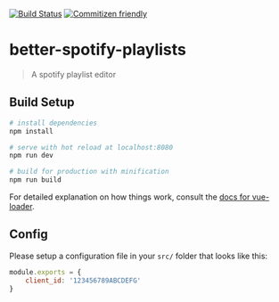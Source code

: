 [![Build Status](https://travis-ci.org/EricLambrecht/better-spotify-playlists.svg?branch=master)](https://travis-ci.org/EricLambrecht/better-spotify-playlists)
[![Commitizen friendly](https://img.shields.io/badge/commitizen-friendly-brightgreen.svg)](http://commitizen.github.io/cz-cli/)

# better-spotify-playlists

> A spotify playlist editor

## Build Setup

``` bash
# install dependencies
npm install

# serve with hot reload at localhost:8080
npm run dev

# build for production with minification
npm run build
```

For detailed explanation on how things work, consult the [docs for vue-loader](http://vuejs.github.io/vue-loader).

## Config

Please setup a configuration file in your `src/` folder that looks like this:

```javascript
module.exports = {
	client_id: '123456789ABCDEFG'
}
```
